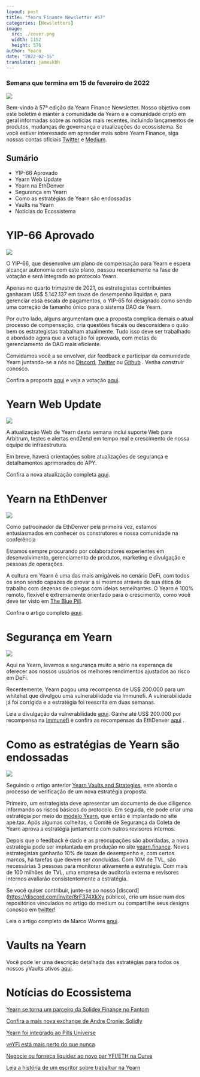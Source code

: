 ```yaml
---
layout: post
title: "Yearn Finance Newsletter #57"
categories: [Newsletters]
image:
  src: ./cover.png
  width: 1152
  height: 576
author: Yearn
date: "2022-02-15"
translator: jameskbh
---
```

### Semana que termina em 15 de fevereiro de 2022

![](./image1.jpg?w=1456&h=733)

Bem-vindo à 57ª edição da Yearn Finance Newsletter. Nosso objetivo com este boletim é manter a comunidade da Yearn e a comunidade cripto em geral informadas sobre as notícias mais recentes, incluindo lançamentos de produtos, mudanças de governança e atualizações do ecossistema. Se você estiver interessado em aprender mais sobre Yearn Finance, siga nossas contas oficiais [Twitter](https://twitter.com/iearnfinance) e [Medium](https://medium.com/iearn).

## Sumário

- YIP-66 Aprovado
- Yearn Web Update
- Yearn na EthDenver
- Segurança em Yearn
- Como as estratégias de Yearn são endossadas
- Vaults na Yearn
- Notícias do Ecossistema

# YIP-66 Aprovado

![](./image2.jpg?w=200&h=200)

O YIP-66, que desenvolve um plano de compensação para Yearn e espera alcançar autonomia com este plano, passou recentemente na fase de votação e será integrado ao protocolo Yearn.

Apenas no quarto trimestre de 2021, os estrategistas contribuintes ganharam US$ 5.142.137 em taxas de desempenho líquidas e, para gerenciar essa escala de pagamentos, o YIP-65 foi designado como sendo uma correção de tamanho único para o sistema DAO de Yearn.

Por outro lado, alguns argumentam que a proposta complica demais o atual processo de compensação, cria questões fiscais ou desconsidera o quão bem os estrategistas trabalham atualmente. Tudo isso deve ser trabalhado e abordado agora que a votação foi aprovada, com metas de gerenciamento de DAO mais eficiente.

Convidamos você a se envolver, dar feedback e participar da comunidade Yearn juntando-se a nós no [Discord](https://discord.gg/8rF374XkXy), [Twitter](http://twitter.com/iearnfinance) ou [Github](http://github.com/yearn) . Venha construir conosco.

Confira a proposta [aqui](https://gov.yearn.finance/t/proposal-streamlining-contributor-compensation/12247) e veja a votação [aqui](https://snapshot.org/#/ybaby.eth/proposal/0x804d3765e70d6e4f0f0a225222dadd396cd328595d5fd097b732b36fdf8e6af6).

# Yearn Web Update

![](./image3.jpg?w=450&h=367)

A atualização Web de Yearn desta semana inclui suporte Web para Arbitrum, testes e alertas end2end em tempo real e crescimento de nossa equipe de infraestrutura.

Em breve, haverá orientações sobre atualizações de segurança e detalhamentos aprimorados do APY.

Confira a nova atualização completa [aqui](https://yearnweb.substack.com/p/yearn-web-engineering-update-160?r=2y79e&utm_campaign=post&utm_medium=web).

# Yearn na EthDenver

![](./image4.jpg?w=1328&h=654)

Como patrocinador da EthDenver pela primeira vez, estamos entusiasmados em conhecer os construtores e nossa comunidade na conferência

Estamos sempre procurando por colaboradores experientes em desenvolvimento, gerenciamento de produtos, marketing e divulgação e pessoas de operações.

A cultura em Yearn é uma das mais amigáveis no cenário DeFi, com todos os anon sendo capazes de provar a si mesmos através de sua ética de trabalho com dezenas de colegas com ideias semelhantes. O Yearn é 100% remoto, flexível e extremamente orientado para o crescimento, como você deve ter visto em [The Blue Pill](https://thebluepill.eth.limo/).

Confira o artigo completo [aqui](https://medium.com/iearn/yearn-finance-will-be-at-ethdenver-we-are-looking-for-people-to-join-our-team-83ed3aa20269).

# Segurança em Yearn

![](./image5.jpg?w=945&h=408)

Aqui na Yearn, levamos a segurança muito a sério na esperança de oferecer aos nossos usuários os melhores rendimentos ajustados ao risco em DeFi.

Recentemente, Yearn pagou uma recompensa de US$ 200.000 para um whitehat que divulgou uma vulnerabilidade via Immunefi. A vulnerabilidade já foi corrigida e a estratégia foi reescrita em duas semanas.

Leia a divulgação da vulnerabilidade [aqui](https://github.com/yearn/yearn-security/blob/master/disclosures/2022-01-30.md). Ganhe até US$ 200.000 por recompensa na [Immunefi](https://immunefi.com/bounty/yearnfinance/) e confira as recompensas da EthDenver [aqui](https://www.ethdenver.com/bounties/yearn-finance) .

# Como as estratégias de Yearn são endossadas

![](./image6.jpg?w=1400&h=707)

Seguindo o artigo anterior [Yearn Vaults and Strategies](https://medium.com/iearn/yearn-finance-explained-what-are-vaults-and-strategies-96970560432), este aborda o processo de verificação de um nova estratégia proposta.

Primeiro, um estrategista deve apresentar um documento de due diligence informando os riscos básicos do protocolo. Em seguida, ele pode criar uma estratégia por meio do [modelo Yearn](https://github.com/yearn/brownie-strategy-mix), que então é implantado no site ape.tax. Após algumas colheitas, o Comitê de Segurança da Coleta de Yearn aprova a estratégia juntamente com outros revisores internos.

Depois que o feedback é dado e as preocupações são abordadas, a nova estratégia pode ser implantada em produção no site [yearn.finance](http://yearn.finance/). Novos estrategistas ganharão 10% de taxas de desempenho e, com certos marcos, há tarefas que devem ser concluídas. Com 10M de TVL, são necessárias 3 pessoas para monitorar ativamente a estratégia. Com mais de 100 milhões de TVL, uma empresa de auditoria externa e revisores internos avaliarão consistentemente a estratégia.

Se você quiser contribuir, junte-se ao nosso [discord](https://discord.com/invite/8rF374XkXy público), crie um issue num dos repositórios vinculados no artigo do medium ou compartilhe seus designs conosco em [ twitter](https://twitter.com/iearnfinance)!

Leia o artigo completo de Marco Worms [aqui](https://medium.com/iearn/how-new-yearn-vault-strategies-are-endorsed-8c0e0870790d).

# Vaults na Yearn

Você pode ler uma descrição detalhada das estratégias para todos os nossos yVaults ativos [aqui](https://medium.com/yearn-state-of-the-vaults/the-vaults-at-yearn-9237905ffed3).

# Notícias do Ecossistema

[Yearn se torna um parceiro da Solidex Finance no Fantom](https://twitter.com/SolidexFantom/status/1489277199559499776)

[Confira a mais nova exchange de Andre Cronje: Solidly](https://twitter.com/solidlyexchange/status/1491650940109217795)

[Yearn foi integrado ao Pills Universe](https://twitter.com/pillheadddd/status/1492199477238710276)

[veYFI está mais perto do que nunca](https://twitter.com/cryptouf/status/1492100813279350785)

[Negocie ou forneça liquidez ao novo par YFI/ETH na Curve](https://curve.fi/factory-crypto/8)

[Leia a história de um escritor sobre trabalhar na Yearn](https://twitter.com/MarcoWorms/status/1490923070705442819)
